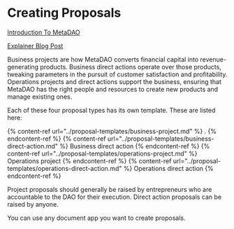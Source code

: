 # Creating Proposals

[Introduction To MetaDAO](https://blog.metadao.fi/a-futards-guide-to-the-meta-dao-7a6b8d66443a)

[Explainer Blog Post](https://blog.metadao.fi/so-you-want-to-raise-a-proposal-2d83304c0b9d)

Business projects are how MetaDAO converts financial capital into revenue-generating products. Business direct actions operate over those products, tweaking parameters in the pursuit of customer satisfaction and profitability. Operations projects and direct actions support the business, ensuring that MetaDAO has the right people and resources to create new products and manage existing ones.

Each of these four proposal types has its own template. These are listed here:

{% content-ref url="../proposal-templates/business-project.md" %} . {% endcontent-ref %}
{% content-ref url="../proposal-templates/business-direct-action.md" %} Business direct action {% endcontent-ref %}
{% content-ref url="../proposal-templates/operations-project.md" %} Operations project {% endcontent-ref %}
{% content-ref url="../proposal-templates/operations-direct-action.md" %} Operations direct action {% endcontent-ref %}

Project proposals should generally be raised by entrepreneurs who are accountable to the DAO for their execution. Direct action proposals can be raised by anyone.

You can use any document app you want to create proposals.